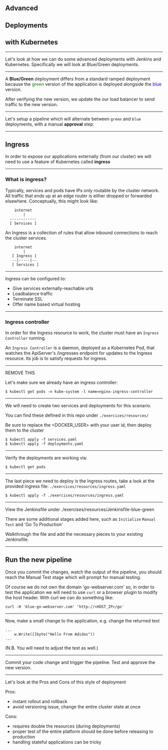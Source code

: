 ## Advanced 
## Deployments
## with Kubernetes

---

Let's look at how we can do some advanced deployments with Jenkins and Kubernetes. Specifically we will look at Blue/Green deployments.

---


A **Blue/Green** deployment differs from a standard ramped deployment because the <font color=green>green</font> version of the application is deployed alongside the <font color=blue>blue</font> version. 

After verifying the new version, we update the our load balancer to send traffic to the new version.

---

Let's setup a pipeline which will alternate between `green` and `blue` deployments, with a manual **approval** step. 

---

## Ingress

In order to expose our applications externally (from our cluster) we will need to use a feature of Kubernetes called **ingress** 

---

### What is ingress?

Typically, services and pods have IPs only routable by the cluster network. All traffic that ends up at an edge router is either dropped or forwarded elsewhere. Conceptually, this might look like:
```
    internet
        |
  ------------
  [ Services ]
```
An Ingress is a collection of rules that allow inbound connections to reach the cluster services.
```
    internet
        |
   [ Ingress ]
   --|-----|--
   [ Services ]
```

---

Ingress can be configured to:
* Give services externally-reachable urls
* Loadbalance traffic
* Terminate SSL
* Offer name based virtual hosting

---

### Ingress controller

In order for the Ingress resource to work, the cluster must have an `Ingress Controller` running.

An `Ingress Controller` is a daemon, deployed as a Kubernetes Pod, that watches the ApiServer's /ingresses endpoint for updates to the Ingress resource. Its job is to satisfy requests for ingress.

---


REMOVE THIS


Let's make sure we already have an ingress controller:

```
$ kubectl get pods -n kube-system -l name=nginx-ingress-controller
```

---

We will need to create two services and deployments for this scenario. 

You can find these defined in this repo under `./exercices/resources/`

Be sure to replace the <DOCKER_USER> with your user id, then deploy them to the cluster

```
$ kubectl apply -f services.yaml
$ kubectl apply -f deployments.yaml
```

---

Verify the deployments are working via:

```
$ kubectl get pods
```

---

The last piece we need to deploy is the Ingress routes, take a look at the 
provided ingress file: `./exercices/resources/ingress.yaml`

```
$ kubectl apply -f ./exercices/resources/ingress.yaml
```

---

View the Jenkinsfile under ./exercises/resources/Jenkinsfile-blue-green

There are some additional stages added here, such as `Initialize` `Manual Test` and 'Go To Production'

Walkthrough the file and add the necessary pieces to your existing Jenkinsfile.

---

## Run the new pipeline

Once you commit the changes, watch the output of the pipeline, you should reach the Manual Test stage which will prompt for manual testing.

Of course we do not own the domain 'go-webserver.com' so, in order to test the application we will need to use `curl` or a browser plugin to modify the host header. With curl we can do something like:

```
curl -H 'blue-go-webserver.com' 'http://<HOST_IP>/go' 
```

---

Now, make a small change to the application, e.g. change the returned text

```
...
	w.Write([]byte("Hello From Adidas"))
...
```

(N.B. You will need to adjust the test as well.)

---

Commit your code change and trigger the pipeline. Test and approve the new version.

---


Let's look at the Pros and Cons of this style of deployment

Pros:

* instant rollout and rollback
* avoid versioning issue, change the entire cluster state at once

Cons:

* requires double the resources (during deployments)
* proper test of the entire platform should be done before releasing to production
* handling stateful applications can be tricky